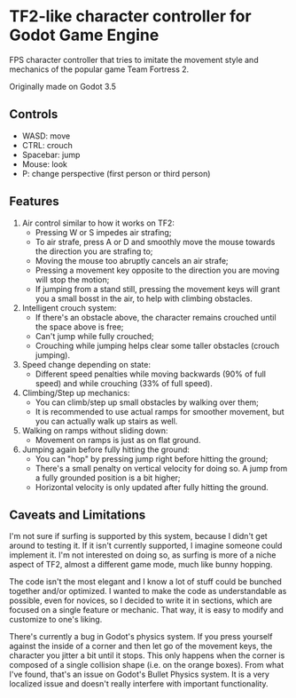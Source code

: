 # TF2-like character controller for Godot Game Engine
FPS character controller that tries to imitate the movement style and mechanics of the popular game Team Fortress 2. 

Originally made on Godot 3.5

## Controls
* WASD: move
* CTRL: crouch
* Spacebar: jump
* Mouse: look
* P: change perspective (first person or third person)

## Features
1. Air control similar to how it works on TF2:
	* Pressing W or S impedes air strafing;
	* To air strafe, press A or D and smoothly move the mouse towards the direction you are strafing to;
	* Moving the mouse too abruptly cancels an air strafe;
	* Pressing a movement key opposite to the direction you are moving will stop the motion;
	* If jumping from a stand still, pressing the movement keys will grant you a small bosst in the air, to help with climbing obstacles.
2. Intelligent crouch system:
	* If there's an obstacle above, the character remains crouched until the space above is free;
	* Can't jump while fully crouched;
	* Crouching while jumping helps clear some taller obstacles (crouch jumping).
3. Speed change depending on state:
	* Different speed penalties while moving backwards (90% of full speed) and while crouching (33% of full speed).
4. Climbing/Step up mechanics:
	* You can climb/step up small obstacles by walking over them;
	* It is recommended to use actual ramps for smoother movement, but you can actually walk up stairs as well.
5. Walking on ramps without sliding down:
	* Movement on ramps is just as on flat ground.
6. Jumping again before fully hitting the ground:
	* You can "hop" by pressing jump right before hitting the ground;
	* There's a small penalty on vertical velocity for doing so. A jump from a fully grounded position is a bit higher;
	* Horizontal velocity is only updated after fully hitting the ground.

## Caveats and Limitations

I'm not sure if surfing is supported by this system, because I didn't get around to testing it. If it isn't currently supported, I imagine someone could implement it. I'm not interested on doing so, as surfing is more of a niche aspect of TF2, almost a different game mode, much like bunny hopping.

The code isn't the most elegant and I know a lot of stuff could be bunched together and/or optimized. I wanted to make the code as understandable as possible, even for novices, so I decided to write it in sections, which are focused on a single feature or mechanic. That way, it is easy to modify and customize to one's liking.

There's currently a bug in Godot's physics system. If you press yourself against the inside of a corner and then let go of the movement keys, the character you jitter a bit until it stops. This only happens when the corner is composed of a single collision shape (i.e. on the orange boxes). From what I've found, that's an issue on Godot's Bullet Physics system. It is a very localized issue and doesn't really interfere with important functionality.